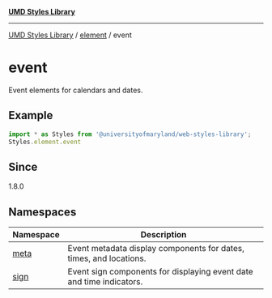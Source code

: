 [**UMD Styles Library**](../../../README.md)

***

[UMD Styles Library](../../../README.md) / [element](../../README.md) / event

# event

Event elements for calendars and dates.

## Example

```typescript
import * as Styles from '@universityofmaryland/web-styles-library';
Styles.element.event
```

## Since

1.8.0

## Namespaces

| Namespace | Description |
| ------ | ------ |
| [meta](namespaces/meta/README.md) | Event metadata display components for dates, times, and locations. |
| [sign](namespaces/sign/README.md) | Event sign components for displaying event date and time indicators. |
